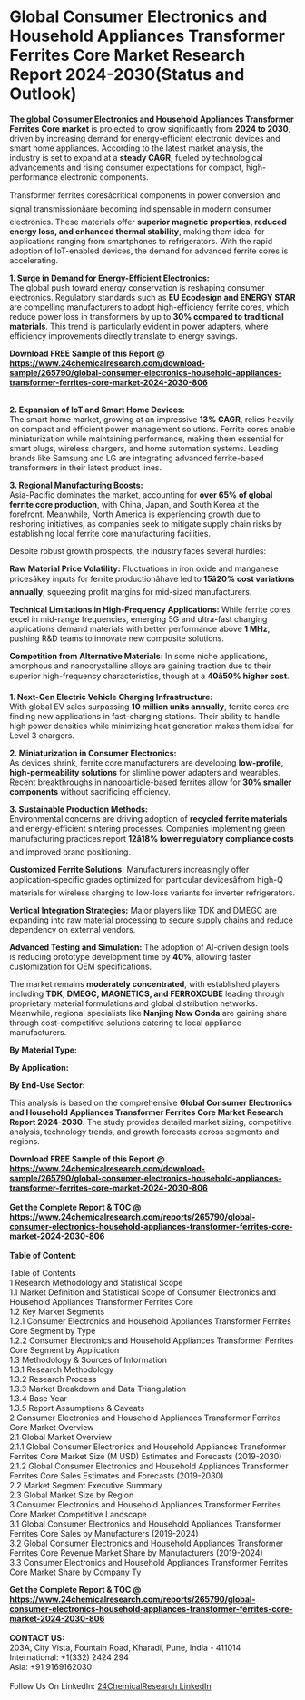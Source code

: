 <h1>Global Consumer Electronics and Household Appliances Transformer Ferrites Core Market Research Report 2024-2030(Status and Outlook)</h1><p><strong>The global Consumer Electronics and Household Appliances Transformer Ferrites Core market</strong> is projected to grow significantly from <strong>2024 to 2030</strong>, driven by increasing demand for energy-efficient electronic devices and smart home appliances. According to the latest market analysis, the industry is set to expand at a <strong>steady CAGR</strong>, fueled by technological advancements and rising consumer expectations for compact, high-performance electronic components.</p><p>Transformer ferrites coresâcritical components in power conversion and signal transmissionâare becoming indispensable in modern consumer electronics. These materials offer <strong>superior magnetic properties, reduced energy loss, and enhanced thermal stability</strong>, making them ideal for applications ranging from smartphones to refrigerators. With the rapid adoption of IoT-enabled devices, the demand for advanced ferrite cores is accelerating.</p><p><strong>1. Surge in Demand for Energy-Efficient Electronics:</strong><br>
The global push toward energy conservation is reshaping consumer electronics. Regulatory standards such as <strong>EU Ecodesign and ENERGY STAR</strong> are compelling manufacturers to adopt high-efficiency ferrite cores, which reduce power loss in transformers by up to <strong>30% compared to traditional materials</strong>. This trend is particularly evident in power adapters, where efficiency improvements directly translate to energy savings.</p><div><b>Download FREE Sample of this Report @ 
            <a href="https://www.24chemicalresearch.com/download-sample/265790/global-consumer-electronics-household-appliances-transformer-ferrites-core-market-2024-2030-806">
            https://www.24chemicalresearch.com/download-sample/265790/global-consumer-electronics-household-appliances-transformer-ferrites-core-market-2024-2030-806</a></b></div><br><p><strong>2. Expansion of IoT and Smart Home Devices:</strong><br>
The smart home market, growing at an impressive <strong>13% CAGR</strong>, relies heavily on compact and efficient power management solutions. Ferrite cores enable miniaturization while maintaining performance, making them essential for smart plugs, wireless chargers, and home automation systems. Leading brands like Samsung and LG are integrating advanced ferrite-based transformers in their latest product lines.</p><p><strong>3. Regional Manufacturing Boosts:</strong><br>
Asia-Pacific dominates the market, accounting for <strong>over 65% of global ferrite core production</strong>, with China, Japan, and South Korea at the forefront. Meanwhile, North America is experiencing growth due to reshoring initiatives, as companies seek to mitigate supply chain risks by establishing local ferrite core manufacturing facilities.</p><p>Despite robust growth prospects, the industry faces several hurdles:</p><p><strong>Raw Material Price Volatility:</strong> Fluctuations in iron oxide and manganese pricesâkey inputs for ferrite productionâhave led to <strong>15â20% cost variations annually</strong>, squeezing profit margins for mid-sized manufacturers.</p><p><strong>Technical Limitations in High-Frequency Applications:</strong> While ferrite cores excel in mid-range frequencies, emerging 5G and ultra-fast charging applications demand materials with better performance above <strong>1 MHz</strong>, pushing R&amp;D teams to innovate new composite solutions.</p><p><strong>Competition from Alternative Materials:</strong> In some niche applications, amorphous and nanocrystalline alloys are gaining traction due to their superior high-frequency characteristics, though at a <strong>40â50% higher cost</strong>.</p><p><strong>1. Next-Gen Electric Vehicle Charging Infrastructure:</strong><br>
With global EV sales surpassing <strong>10 million units annually</strong>, ferrite cores are finding new applications in fast-charging stations. Their ability to handle high power densities while minimizing heat generation makes them ideal for Level 3 chargers.</p><p><strong>2. Miniaturization in Consumer Electronics:</strong><br>
As devices shrink, ferrite core manufacturers are developing <strong>low-profile, high-permeability solutions</strong> for slimline power adapters and wearables. Recent breakthroughs in nanoparticle-based ferrites allow for <strong>30% smaller components</strong> without sacrificing efficiency.</p><p><strong>3. Sustainable Production Methods:</strong><br>
Environmental concerns are driving adoption of <strong>recycled ferrite materials</strong> and energy-efficient sintering processes. Companies implementing green manufacturing practices report <strong>12â18% lower regulatory compliance costs</strong> and improved brand positioning.</p><p><strong>Customized Ferrite Solutions:</strong> Manufacturers increasingly offer application-specific grades optimized for particular devicesâfrom high-Q materials for wireless charging to low-loss variants for inverter refrigerators.</p><p><strong>Vertical Integration Strategies:</strong> Major players like TDK and DMEGC are expanding into raw material processing to secure supply chains and reduce dependency on external vendors.</p><p><strong>Advanced Testing and Simulation:</strong> The adoption of AI-driven design tools is reducing prototype development time by <strong>40%</strong>, allowing faster customization for OEM specifications.</p><p>The market remains <strong>moderately concentrated</strong>, with established players including <strong>TDK, DMEGC, MAGNETICS, and FERROXCUBE</strong> leading through proprietary material formulations and global distribution networks. Meanwhile, regional specialists like <strong>Nanjing New Conda</strong> are gaining share through cost-competitive solutions catering to local appliance manufacturers.</p><p><strong>By Material Type:</strong></p><p><strong>By Application:</strong></p><p><strong>By End-Use Sector:</strong></p><p>This analysis is based on the comprehensive <strong>Global Consumer Electronics and Household Appliances Transformer Ferrites Core Market Research Report 2024-2030</strong>. The study provides detailed market sizing, competitive analysis, technology trends, and growth forecasts across segments and regions.</p><div><b>Download FREE Sample of this Report @ 
            <a href="https://www.24chemicalresearch.com/download-sample/265790/global-consumer-electronics-household-appliances-transformer-ferrites-core-market-2024-2030-806">
            https://www.24chemicalresearch.com/download-sample/265790/global-consumer-electronics-household-appliances-transformer-ferrites-core-market-2024-2030-806</a></b></div><br><div><b>Get the Complete Report & TOC @ 
            <a href="https://www.24chemicalresearch.com/reports/265790/global-consumer-electronics-household-appliances-transformer-ferrites-core-market-2024-2030-806">
            https://www.24chemicalresearch.com/reports/265790/global-consumer-electronics-household-appliances-transformer-ferrites-core-market-2024-2030-806</a></b></div><br>
            <b>Table of Content:</b><p>Table of Contents<br />
1 Research Methodology and Statistical Scope<br />
1.1 Market Definition and Statistical Scope of Consumer Electronics and Household Appliances Transformer Ferrites Core<br />
1.2 Key Market Segments<br />
1.2.1 Consumer Electronics and Household Appliances Transformer Ferrites Core Segment by Type<br />
1.2.2 Consumer Electronics and Household Appliances Transformer Ferrites Core Segment by Application<br />
1.3 Methodology & Sources of Information<br />
1.3.1 Research Methodology<br />
1.3.2 Research Process<br />
1.3.3 Market Breakdown and Data Triangulation<br />
1.3.4 Base Year<br />
1.3.5 Report Assumptions & Caveats<br />
2 Consumer Electronics and Household Appliances Transformer Ferrites Core Market Overview<br />
2.1 Global Market Overview<br />
2.1.1 Global Consumer Electronics and Household Appliances Transformer Ferrites Core Market Size (M USD) Estimates and Forecasts (2019-2030)<br />
2.1.2 Global Consumer Electronics and Household Appliances Transformer Ferrites Core Sales Estimates and Forecasts (2019-2030)<br />
2.2 Market Segment Executive Summary<br />
2.3 Global Market Size by Region<br />
3 Consumer Electronics and Household Appliances Transformer Ferrites Core Market Competitive Landscape<br />
3.1 Global Consumer Electronics and Household Appliances Transformer Ferrites Core Sales by Manufacturers (2019-2024)<br />
3.2 Global Consumer Electronics and Household Appliances Transformer Ferrites Core Revenue Market Share by Manufacturers (2019-2024)<br />
3.3 Consumer Electronics and Household Appliances Transformer Ferrites Core Market Share by Company Ty</p><div><b>Get the Complete Report & TOC @ 
            <a href="https://www.24chemicalresearch.com/reports/265790/global-consumer-electronics-household-appliances-transformer-ferrites-core-market-2024-2030-806">
            https://www.24chemicalresearch.com/reports/265790/global-consumer-electronics-household-appliances-transformer-ferrites-core-market-2024-2030-806</a></b></div><br><b>CONTACT US:</b><br>
            203A, City Vista, Fountain Road, Kharadi, Pune, India - 411014<br>
            International: +1(332) 2424 294<br>
            Asia: +91 9169162030 <br><br>
            Follow Us On LinkedIn: <a href="https://www.linkedin.com/company/24chemicalresearch/">24ChemicalResearch LinkedIn</a>
